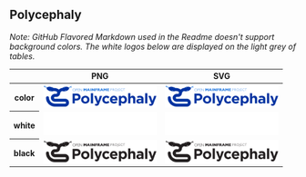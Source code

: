 ## Polycephaly

*Note: GitHub Flavored Markdown used in the Readme doesn't support background colors. The white logos below are displayed on the light grey of tables.*

<table class="logos-table">
	<thead>
		<tr>
			<th></th>
			<th>PNG</th>
			<th>SVG</th>
		</tr>
	</thead>	
    <tbody>
		<tr>
			<th>color</th>
			<td><a href="color/polycephaly-color.png" download><img src="color/polycephaly-color.png" width="200"></a></td>
			<td><a href="color/polycephaly-color.svg" download><img src="color/polycephaly-color.svg" width="200"></a></td>
		</tr>
		<tr>
			<th>white</th>
			<td><a href="white/polycephaly-white.png" download><img src="white/polycephaly-white.png" width="200"></a></td>
			<td><a href="white/polycephaly-white.svg" download><img src="white/polycephaly-white.svg" width="200"></a></td>
		</tr>
		<tr>
			<th>black</th>
			<td><a href="black/polycephaly-black.png" download><img src="black/polycephaly-black.png" width="200"></a></td>
			<td><a href="black/polycephaly-black.svg" download><img src="black/polycephaly-black.svg" width="200"></a></td>
		</tr>
	</tbody>	
</table>



